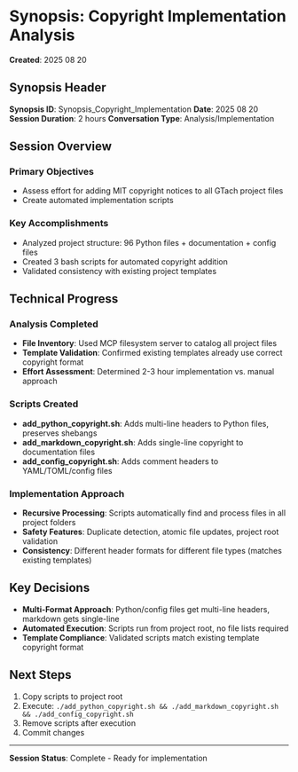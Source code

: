 # Synopsis: Copyright Implementation Analysis

**Created**: 2025 08 20

## Synopsis Header

**Synopsis ID**: Synopsis_Copyright_Implementation
**Date**: 2025 08 20
**Session Duration**: 2 hours
**Conversation Type**: Analysis/Implementation

## Session Overview

### Primary Objectives
- Assess effort for adding MIT copyright notices to all GTach project files
- Create automated implementation scripts

### Key Accomplishments
- Analyzed project structure: 96 Python files + documentation + config files
- Created 3 bash scripts for automated copyright addition
- Validated consistency with existing project templates

## Technical Progress

### Analysis Completed
- **File Inventory**: Used MCP filesystem server to catalog all project files
- **Template Validation**: Confirmed existing templates already use correct copyright format
- **Effort Assessment**: Determined 2-3 hour implementation vs. manual approach

### Scripts Created
- **add_python_copyright.sh**: Adds multi-line headers to Python files, preserves shebangs
- **add_markdown_copyright.sh**: Adds single-line copyright to documentation files
- **add_config_copyright.sh**: Adds comment headers to YAML/TOML/config files

### Implementation Approach
- **Recursive Processing**: Scripts automatically find and process files in all project folders
- **Safety Features**: Duplicate detection, atomic file updates, project root validation
- **Consistency**: Different header formats for different file types (matches existing templates)

## Key Decisions

- **Multi-Format Approach**: Python/config files get multi-line headers, markdown gets single-line
- **Automated Execution**: Scripts run from project root, no file lists required
- **Template Compliance**: Validated scripts match existing template copyright format

## Next Steps

1. Copy scripts to project root
2. Execute: `./add_python_copyright.sh && ./add_markdown_copyright.sh && ./add_config_copyright.sh`
3. Remove scripts after execution
4. Commit changes

---

**Session Status**: Complete - Ready for implementation
